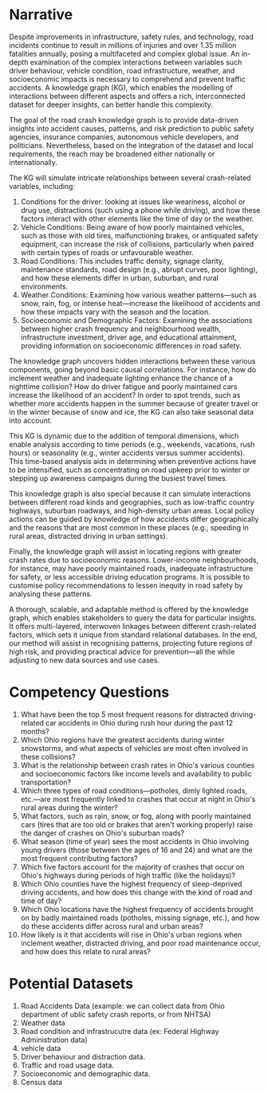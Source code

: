 # Narrative
Despite improvements in infrastructure, safety rules, and technology, road incidents continue to result in millions of injuries and over 1.35 million fatalities annually, posing a multifaceted and complex global issue. An in-depth examination of the complex interactions between variables such driver behaviour, vehicle condition, road infrastructure, weather, and socioeconomic impacts is necessary to comprehend and prevent traffic accidents. A knowledge graph (KG), which enables the modelling of interactions between different aspects and offers a rich, interconnected dataset for deeper insights, can better handle this complexity.

The goal of the road crash knowledge graph is to provide data-driven insights into accident causes, patterns, and risk prediction to public safety agencies, insurance companies, autonomous vehicle developers, and politicians. Nevertheless, based on the integration of the dataset and local requirements, the reach may be broadened either nationally or internationally.

The KG will simulate intricate relationships between several crash-related variables, including:

1) Conditions for the driver: looking at issues like weariness, alcohol or drug use, distractions (such using a phone while driving), and how these factors interact with other elements like the time of day or the weather.
2) Vehicle Conditions: Being aware of how poorly maintained vehicles, such as those with old tires, malfunctioning brakes, or antiquated safety equipment, can increase the risk of collisions, particularly when paired with certain types of roads or unfavourable weather.
3) Road Conditions: This includes traffic density, signage clarity, maintenance standards, road design (e.g., abrupt curves, poor lighting), and how these elements differ in urban, suburban, and rural environments.
4) Weather Conditions: Examining how various weather patterns—such as snow, rain, fog, or intense heat—increase the likelihood of accidents and how these impacts vary with the season and the location.
5) Socioeconomic and Demographic Factors: Examining the associations between higher crash frequency and neighbourhood wealth, infrastructure investment, driver age, and educational attainment, providing information on socioeconomic differences in road safety.

The knowledge graph uncovers hidden interactions between these various components, going beyond basic causal correlations. For instance, how do inclement weather and inadequate lighting enhance the chance of a nighttime collision? How do driver fatigue and poorly maintained cars increase the likelihood of an accident? In order to spot trends, such as whether more accidents happen in the summer because of greater travel or in the winter because of snow and ice, the KG can also take seasonal data into account.

This KG is dynamic due to the addition of temporal dimensions, which enable analysis according to time periods (e.g., weekends, vacations, rush hours) or seasonality (e.g., winter accidents versus summer accidents). This time-based analysis aids in determining when preventive actions have to be intensified, such as concentrating on road upkeep prior to winter or stepping up awareness campaigns during the busiest travel times.

This knowledge graph is also special because it can simulate interactions between different road kinds and geographies, such as low-traffic country highways, suburban roadways, and high-density urban areas. Local policy actions can be guided by knowledge of how accidents differ geographically and the reasons that are most common in these places (e.g., speeding in rural areas, distracted driving in urban settings).

Finally, the knowledge graph will assist in locating regions with greater crash rates due to socioeconomic reasons. Lower-income neighbourhoods, for instance, may have poorly maintained roads, inadequate infrastructure for safety, or less accessible driving education programs. It is possible to customise policy recommendations to lessen inequity in road safety by analysing these patterns.

A thorough, scalable, and adaptable method is offered by the knowledge graph, which enables stakeholders to query the data for particular insights. It offers multi-layered, interwoven linkages between different crash-related factors, which sets it unique from standard relational databases. In the end, our method will assist in recognising patterns, projecting future regions of high risk, and providing practical advice for prevention—all the while adjusting to new data sources and use cases.


#  Competency Questions
1. What have been the top 5 most frequent reasons for distracted driving-related car accidents in Ohio during rush hour during the past 12 months?
2. Which Ohio regions have the greatest accidents during winter snowstorms, and what aspects of vehicles are most often involved in these collisions?
3. What is the relationship between crash rates in Ohio's various counties and socioeconomic factors like income levels and availability to public transportation?
4. Which three types of road conditions—potholes, dimly lighted roads, etc.—are most frequently linked to crashes that occur at night in Ohio's rural areas during the winter?
5. What factors, such as rain, snow, or fog, along with poorly maintained cars (tires that are too old or brakes that aren't working properly) raise the danger of crashes on Ohio's suburban roads?
6. What season (time of year) sees the most accidents in Ohio involving young drivers (those between the ages of 16 and 24) and what are the most frequent contributing factors?
7. Which five factors account for the majority of crashes that occur on Ohio's highways during periods of high traffic (like the holidays)?
8. Which Ohio counties have the highest frequency of sleep-deprived driving accidents, and how does this change with the kind of road and time of day?
9. Which Ohio locations have the highest frequency of accidents brought on by badly maintained roads (potholes, missing signage, etc.), and how do these accidents differ across rural and urban areas?
10. How likely is it that accidents will rise in Ohio's urban regions when inclement weather, distracted driving, and poor road maintenance occur, and how does this relate to rural areas?


#  Potential Datasets 
1. Road Accidents Data (example: we can collect data from Ohio department of ublic safety crash reports, or from NHTSA) 
2. Weather data
3. Road condition and infrastrucutre data (ex: Federal Highway Administration data)
4. vehicle data
5. Driver behaviour and distraction data.
6. Traffic and road usage data.
7. Socioeconomic and demographic data.
8. Census data



